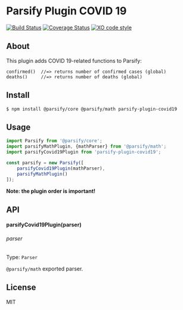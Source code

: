 # Parsify Plugin COVID 19

[![Build Status](https://travis-ci.com/xxczaki/parsify-plugin-covid19.svg?branch=master)](https://travis-ci.com/xxczaki/parsify-plugin-covid19) 
[![Coverage Status](https://coveralls.io/repos/github/xxczaki/parsify-plugin-covid19/badge.svg?branch=master)](https://coveralls.io/github/xxczaki/parsify-plugin-covid19?branch=master)
[![XO code style](https://img.shields.io/badge/code_style-XO-5ed9c7.svg)](https://github.com/xojs/xo)

## About

This plugin adds COVID 19-related functions to Parsify:

```
confirmed()  //=> returns number of confirmed cases (global)
deaths()     //=> returns number of deaths (global)
```

## Install

```
$ npm install @parsify/core @parsify/math parsify-plugin-covid19
```

## Usage

```js
import Parsify from '@parsify/core';
import parsifyMathPlugin, {mathParser} from '@parsify/math';
import parsifyCovid19Plugin from 'parsify-plugin-covid19';

const parsify = new Parsify([
    parsifyCovid19Plugin(mathParser),
    parsifyMathPlugin()
]);
```

**Note: the plugin order is important!**

## API

#### parsifyCovid19Plugin(parser)

###### parser

Type: `Parser`

`@parsify/math` exported parser.

## License

MIT
